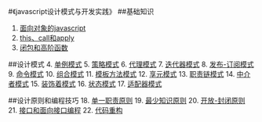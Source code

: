 #《javascript设计模式与开发实践》
##基础知识
1. [面向对象的javascript](page/1.md)
2. [this、call和apply](page/2.md)
3. [闭包和高阶函数](page/3.md)

##设计模式
4. [单例模式](page/4.md)
5. [策略模式](page/5.md)
6. [代理模式](page/6.md)
7. [迭代器模式](page/7.md)
8. [发布-订阅模式](page/8.md)
9. [命令模式](page/9.md)
10. [组合模式](page/10.md)
11. [模板方法模式](page/11.md)
12. [享元模式](page/12.md)
13. [职责链模式](page/13.md)
14. [中介者模式](page/14.md)
15. [装饰着模式](page/15.md)
16. [状态模式](page/16.md)
17. [适配器模式](page/17.md)

##设计原则和编程技巧
18. [单一职责原则](page/18.md)
19. [最少知识原则](page/19.md)
20. [开放-封闭原则](page/20.md)
21. [接口和面向接口编程](page/21.md)
22. [代码重构](page/22.md)